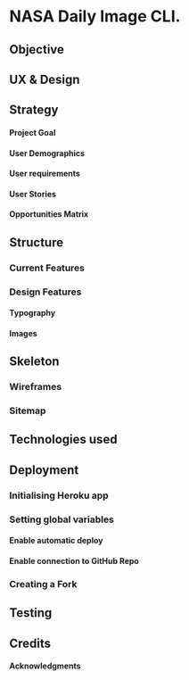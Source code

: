# NASA Daily Image CLI.



## Objective


## UX & Design

## Strategy

#### Project Goal


#### User Demographics


#### User requirements


#### User Stories

#### Opportunities Matrix

## Structure

### Current Features


### Design Features


#### Typography
 
#### Images


## Skeleton
### Wireframes


### Sitemap



## Technologies used



## Deployment

### Initialising Heroku app

### Setting global variables


#### Enable automatic deploy


#### Enable connection to GitHub Repo


### Creating a Fork


## Testing


## Credits



#### Acknowledgments
